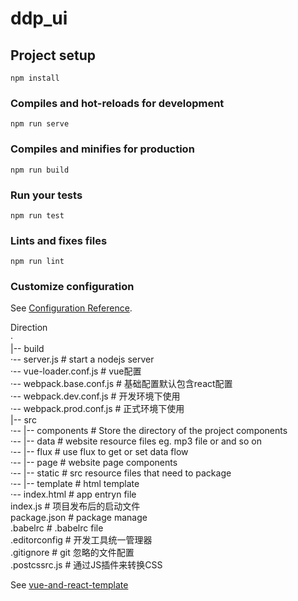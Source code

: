 # ddp_ui

## Project setup
```
npm install
```

### Compiles and hot-reloads for development
```
npm run serve
```

### Compiles and minifies for production
```
npm run build
```

### Run your tests
```
npm run test
```

### Lints and fixes files
```
npm run lint
```

### Customize configuration
See [Configuration Reference](https://cli.vuejs.org/config/).

Direction<br>
·<br>
|-- build<br>
·-- server.js               # start a nodejs server <br>
·-- vue-loader.conf.js      # vue配置<br>
·-- webpack.base.conf.js    # 基础配置默认包含react配置<br>
·-- webpack.dev.conf.js	    # 开发环境下使用<br>
·-- webpack.prod.conf.js    # 正式环境下使用<br>
|-- src<br>
·-- |-- components  # Store the directory of the project components<br>
·-- |-- data        # website resource files eg. mp3 file or and so on<br>
·-- |-- flux        # use flux to get or set data flow<br>
·-- |-- page        # website page components<br>
·-- |-- static      # src resource files that need to package<br>
·-- |-- template    # html template<br>
·-- index.html      # app entryn file<br>
index.js         # 项目发布后的启动文件<br>
package.json     # package manage<br>
.babelrc         # .babelrc file<br>
.editorconfig    # 开发工具统一管理器<br>
.gitignore       # git 忽略的文件配置<br>
.postcssrc.js    # 通过JS插件来转换CSS<br>

See [vue-and-react-template](https://github.com/xulayen/vue-and-react-template)
